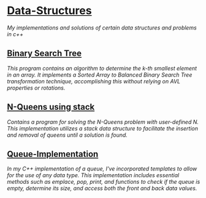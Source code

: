 # [Data-Structures](https://github.com/DilpreetKandola/Data-Structures)
*My implementations and solutions of certain data structures and problems in c++*

## [Binary Search Tree](https://github.com/DilpreetKandola/Data-Structures/tree/main/BST)
*This program contains an algorithm to determine the k-th smallest element in an array. It implements a Sorted Array to Balanced Binary Search Tree transformation technique, accomplishing this without relying on AVL properties or rotations.*

## [N-Queens using stack](https://github.com/DilpreetKandola/Data-Structures/tree/main/N-Queens)
*Contains a program for solving the N-Queens problem with user-defined N. This implementation utilizes a stack data structure to facilitate the insertion and removal of queens until a solution is found.*

## [Queue-Implementation](https://github.com/DilpreetKandola/Data-Structures/tree/main/queue-implementation)
*In my C++ implementation of a queue, I've incorporated templates to allow for the use of any data type. This implementation includes essential methods such as emplace, pop, print, and functions to check if the queue is empty, determine its size, and access both the front and back data values.*
